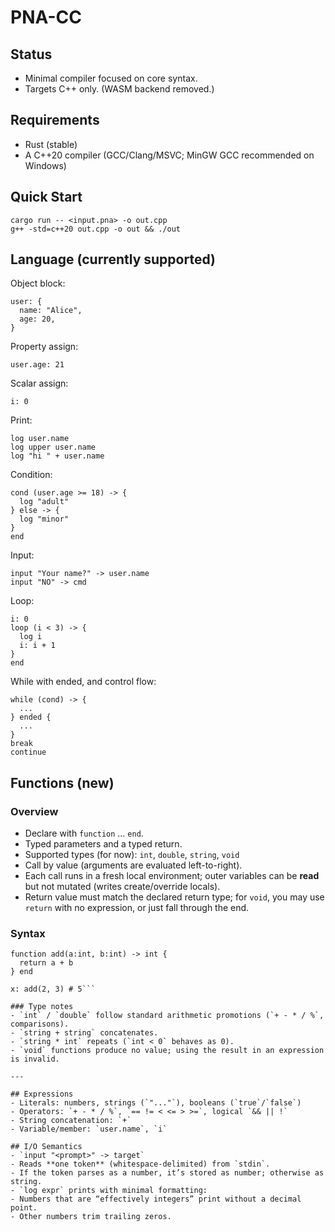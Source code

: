 # PNA-CC

## Status
- Minimal compiler focused on core syntax.
- Targets C++ only. (WASM backend removed.)

## Requirements
- Rust (stable)
- A C++20 compiler (GCC/Clang/MSVC; MinGW GCC recommended on Windows)

## Quick Start
```
cargo run -- <input.pna> -o out.cpp
g++ -std=c++20 out.cpp -o out && ./out
```

## Language (currently supported)

Object block:
```
user: {
  name: "Alice",
  age: 20,
}
```

Property assign:
```
user.age: 21
```

Scalar assign:
```
i: 0
```

Print:
```
log user.name
log upper user.name
log "hi " + user.name
```

Condition:
```
cond (user.age >= 18) -> {
  log "adult"
} else -> {
  log "minor"
}
end
```

Input:
```
input "Your name?" -> user.name
input "NO" -> cmd
```

Loop:
```
i: 0
loop (i < 3) -> {
  log i
  i: i + 1
}
end
```

While with ended, and control flow:
```
while (cond) -> {
  ...
} ended {
  ...
}
break
continue
```

## Functions (new)

### Overview
- Declare with `function` … `end`.
- Typed parameters and a typed return.
- Supported types (for now): `int`, `double`, `string`, `void`
- Call by value (arguments are evaluated left-to-right).
- Each call runs in a fresh local environment; outer variables can be **read** but not mutated (writes create/override locals).
- Return value must match the declared return type; for `void`, you may use `return` with no expression, or just fall through the end.

### Syntax
```pna
function add(a:int, b:int) -> int {
  return a + b
} end

x: add(2, 3) # 5```

### Type notes
- `int` / `double` follow standard arithmetic promotions (`+ - * / %`, comparisons).
- `string + string` concatenates.
- `string * int` repeats (`int < 0` behaves as 0).
- `void` functions produce no value; using the result in an expression is invalid.

---

## Expressions
- Literals: numbers, strings (`"..."`), booleans (`true`/`false`)
- Operators: `+ - * / %`, `== != < <= > >=`, logical `&& || !`
- String concatenation: `+`
- Variable/member: `user.name`, `i`

## I/O Semantics
- `input "<prompt>" -> target`
- Reads **one token** (whitespace-delimited) from `stdin`.
- If the token parses as a number, it’s stored as number; otherwise as string.
- `log expr` prints with minimal formatting:
- Numbers that are “effectively integers” print without a decimal point.
- Other numbers trim trailing zeros.
